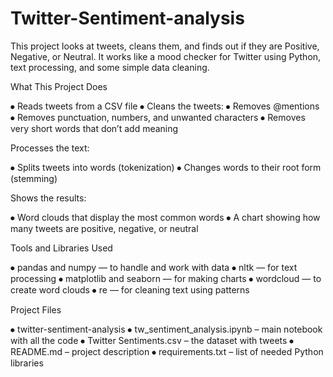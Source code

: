 # Twitter-Sentiment-analysis
                                  

This project looks at tweets, cleans them, and finds out if they are Positive, Negative, or Neutral.
It works like a mood checker for Twitter using Python, text processing, and some simple data cleaning.

What This Project Does

⦁	Reads tweets from a CSV file
⦁	Cleans the tweets:
⦁	Removes @mentions
⦁	Removes punctuation, numbers, and unwanted characters
⦁	Removes very short words that don’t add meaning

Processes the text:

⦁	Splits tweets into words (tokenization)
⦁	Changes words to their root form (stemming)

Shows the results:

⦁	Word clouds that display the most common words
⦁	A chart showing how many tweets are positive, negative, or neutral

Tools and Libraries Used

⦁	pandas and numpy — to handle and work with data
⦁	nltk — for text processing
⦁	matplotlib and seaborn — for making charts
⦁	wordcloud — to create word clouds
⦁	re — for cleaning text using patterns

Project Files

⦁	twitter-sentiment-analysis
⦁	tw_sentiment_analysis.ipynb – main notebook with all the code
⦁	Twitter Sentiments.csv – the dataset with tweets
⦁	README.md – project description
⦁	requirements.txt – list of needed Python libraries

